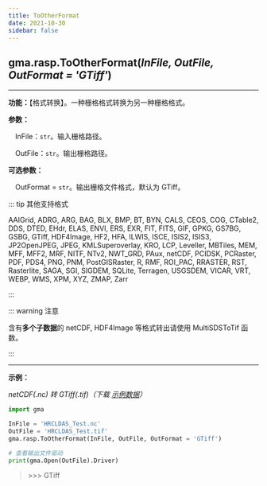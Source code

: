 ```yaml
---
title: ToOtherFormat
date: 2021-10-30
sidebar: false
---
```


## gma.rasp.**ToOtherFormat**(*InFile, OutFile, OutFormat = 'GTiff'*)

---

**功能：**【格式转换】。一种栅格格式转换为另一种栅格格式。

**参数：** 

&emsp;InFile：`str`。输入栅格路径。

&emsp;OutFile：`str`。输出栅格路径。

**可选参数：**

&emsp;OutFormat  = `str`。输出栅格文件格式，默认为 GTiff。

::: tip 其他支持格式

AAIGrid, ADRG, ARG, BAG, BLX, BMP, BT, BYN, CALS, CEOS, COG, CTable2, DDS, DTED, EHdr, ELAS, ENVI, ERS, EXR, FIT, FITS, GIF, GPKG, GS7BG, GSBG, GTiff, HDF4Image, HF2, HFA, ILWIS, ISCE, ISIS2, ISIS3, JP2OpenJPEG, JPEG, KMLSuperoverlay, KRO, LCP, Leveller, MBTiles, MEM, MFF, MFF2, MRF, NITF, NTv2, NWT_GRD, PAux, netCDF, PCIDSK, PCRaster, PDF, PDS4, PNG, PNM, PostGISRaster, R, RMF, ROI_PAC, RRASTER, RST, Rasterlite, SAGA, SGI, SIGDEM, SQLite, Terragen, USGSDEM, VICAR, VRT, WEBP, WMS, XPM, XYZ, ZMAP, Zarr

:::

::: warning 注意

含有**多个子数据**的 netCDF, HDF4Image 等格式转出请使用 MultiSDSToTif 函数。

:::

---

**示例：**

*netCDF(.nc) 转 GTiff(.tif)（下载 [示例数据](/rasp/HRCLDAS_Test.nc)）*
```python
import gma

InFile = 'HRCLDAS_Test.nc'
OutFile = 'HRCLDAS_Test.tif'
gma.rasp.ToOtherFormat(InFile, OutFile, OutFormat = 'GTiff')

# 查看输出文件驱动
print(gma.Open(OutFile).Driver)
```
> \>>> GTiff